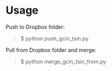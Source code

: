 Usage
=====
Push to Dropbox folder:

> $ python push_gcin_tsin.py

Pull from Dropbox folder and merge:

> $ python merge_gcin_tsin_from.py

